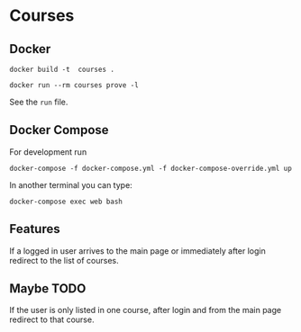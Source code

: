 
# Courses


## Docker

```
docker build -t  courses .
```

```
docker run --rm courses prove -l
```

See the `run` file.


## Docker Compose

For development run

```
docker-compose -f docker-compose.yml -f docker-compose-override.yml up
```

In another terminal you can type:

```
docker-compose exec web bash

```

## Features

If a logged in user arrives to the main page or immediately after login
redirect to the list of courses.

## Maybe TODO

If the user is only listed in one course, after login and from the main page redirect to that course.

